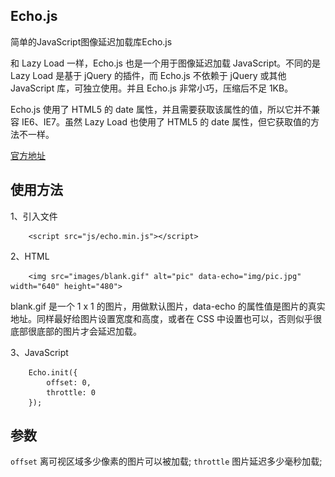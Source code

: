 Echo.js
----
简单的JavaScript图像延迟加载库Echo.js

和 Lazy Load 一样，Echo.js 也是一个用于图像延迟加载 JavaScript。不同的是 Lazy Load 是基于 jQuery 的插件，而 Echo.js 不依赖于 jQuery 或其他 JavaScript 库，可独立使用。并且 Echo.js 非常小巧，压缩后不足 1KB。

Echo.js 使用了 HTML5 的 date 属性，并且需要获取该属性的值，所以它并不兼容 IE6、IE7。虽然 Lazy Load 也使用了 HTML5 的 date 属性，但它获取值的方法不一样。

[官方地址](http://www.jq22.com/jquery-info660)
  
## 使用方法
1、引入文件

		<script src="js/echo.min.js"></script>
2、HTML

		<img src="images/blank.gif" alt="pic" data-echo="img/pic.jpg" width="640" height="480">
		
blank.gif 是一个 1 x 1 的图片，用做默认图片，data-echo 的属性值是图片的真实地址。同样最好给图片设置宽度和高度，或者在 CSS 中设置也可以，否则似乎很底部很底部的图片才会延迟加载。

3、JavaScript

		Echo.init({
			offset: 0,
			throttle: 0
		});
## 参数
`offset`	离可视区域多少像素的图片可以被加载;
`throttle`	图片延迟多少毫秒加载;
